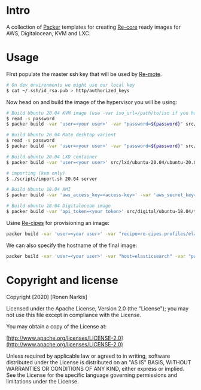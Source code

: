 # Intro

A collection of [Packer](https://www.packer.io/) templates for creating [Re-core](https://github.com/re-ops/re-core) ready images for AWS, Digitalocean, KVM and LXC.

# Usage

FIrst populate the master ssh key that will be used by [Re-mote](https://github.com/re-ops/re-mote).

```bash
# On dev environments we might use our local key
$ cat ~/.ssh/id_rsa.pub > http/authorized_keys
```

Now head on and build the image of the hypervisor you will be using:

```bash
# Build Ubuntu 20.04 KVM image (use -var iso_url=/path/to/iso if you have pre-downloaded iso)
$ read -s password
$ packer build -var 'user=<your user>' -var "password=${password}" src/kvm/ubuntu-20.04/ubuntu-20.04-server-amd64.json

# Build Ubuntu 20.04 Mate desktop varient
$ read -s password
$ packer build -var 'user=<your user>' -var "password=${password}" src/kvm/ubuntu-20.04/ubuntu-20.04-desktop-amd64.json

# Build ubuntu 20.04 LXD container
$ packer build -var 'user=<your user>' src/lxd/ubuntu-20.04/ubuntu-20.04-server-amd64.json

# importing (kvm only)
$ ./scripts/import.sh 20.04 server

# Build Ubuntu 18.04 AMI
$ packer build -var 'aws_access_key=<access-key>' -var 'aws_secret_key=<secret-key>' src/aws/ubuntu-18.04/template.json

# Build ubuntu 18.04 Digitalocean image
$ packer build -var 'api_token=<your token>' src/digital/ubuntu-18.04/template.json
```

Usine [Re-cipes](https://github.com/re-ops/re-cipes) for provisioning an image:

```bash
packer build -var 'user=<your user>' -var "recipe=re-cipes.profiles/elasticsearch" -var "password=${password}" src/kvm/ubuntu-20.04/ubuntu-20.04-server-amd64.json
```

We can also specify the hostname of the final image:

```bash
packer build -var 'user=<your user>' -var "host=elasticsearch" -var "password=${password}" src/kvm/ubuntu-20.04/ubuntu-20.04-server-amd64.json
```

# Copyright and license

Copyright [2020] [Ronen Narkis]

Licensed under the Apache License, Version 2.0 (the "License");
you may not use this file except in compliance with the License.

You may obtain a copy of the License at:

  [http://www.apache.org/licenses/LICENSE-2.0](http://www.apache.org/licenses/LICENSE-2.0)

Unless required by applicable law or agreed to in writing, software
distributed under the License is distributed on an "AS IS" BASIS,
WITHOUT WARRANTIES OR CONDITIONS OF ANY KIND, either express or implied.
See the License for the specific language governing permissions and
limitations under the License.


